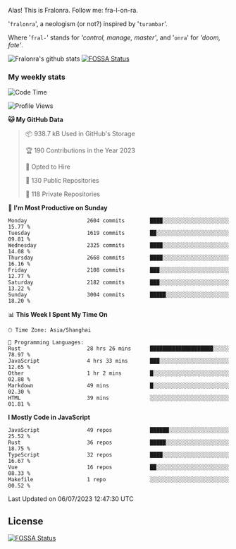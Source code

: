 Alas! This is Fralonra. Follow me: fra-l-on-ra.

'`fralonra`', a neologism (or not?) inspired by '`turambar`'.

Where '`fral-`' stands for *'control, manage, master'*, and '`onra`' for *'doom, fate'*.

![Fralonra's github stats](https://github-readme-stats.vercel.app/api?username=fralonra)
[![FOSSA Status](https://app.fossa.com/api/projects/git%2Bgithub.com%2Ffralonra%2Ffralonra.svg?type=shield)](https://app.fossa.com/projects/git%2Bgithub.com%2Ffralonra%2Ffralonra?ref=badge_shield)

### My weekly stats

<!--START_SECTION:waka-->
![Code Time](http://img.shields.io/badge/Code%20Time-3%2C667%20hrs%2018%20mins-blue)

![Profile Views](http://img.shields.io/badge/Profile%20Views-2-blue)

**🐱 My GitHub Data** 

> 📦 938.7 kB Used in GitHub's Storage 
 > 
> 🏆 190 Contributions in the Year 2023
 > 
> 💼 Opted to Hire
 > 
> 📜 130 Public Repositories 
 > 
> 🔑 118 Private Repositories 
 > 
📅 **I'm Most Productive on Sunday** 

```text
Monday                   2604 commits        ████░░░░░░░░░░░░░░░░░░░░░   15.77 % 
Tuesday                  1619 commits        ██░░░░░░░░░░░░░░░░░░░░░░░   09.81 % 
Wednesday                2325 commits        ████░░░░░░░░░░░░░░░░░░░░░   14.08 % 
Thursday                 2668 commits        ████░░░░░░░░░░░░░░░░░░░░░   16.16 % 
Friday                   2108 commits        ███░░░░░░░░░░░░░░░░░░░░░░   12.77 % 
Saturday                 2182 commits        ███░░░░░░░░░░░░░░░░░░░░░░   13.22 % 
Sunday                   3004 commits        █████░░░░░░░░░░░░░░░░░░░░   18.20 % 
```


📊 **This Week I Spent My Time On** 

```text
🕑︎ Time Zone: Asia/Shanghai

💬 Programming Languages: 
Rust                     28 hrs 26 mins      ████████████████████░░░░░   78.97 % 
JavaScript               4 hrs 33 mins       ███░░░░░░░░░░░░░░░░░░░░░░   12.65 % 
Other                    1 hr 2 mins         █░░░░░░░░░░░░░░░░░░░░░░░░   02.88 % 
Markdown                 49 mins             █░░░░░░░░░░░░░░░░░░░░░░░░   02.30 % 
HTML                     39 mins             ░░░░░░░░░░░░░░░░░░░░░░░░░   01.81 % 
```

**I Mostly Code in JavaScript** 

```text
JavaScript               49 repos            ██████░░░░░░░░░░░░░░░░░░░   25.52 % 
Rust                     36 repos            █████░░░░░░░░░░░░░░░░░░░░   18.75 % 
TypeScript               32 repos            ████░░░░░░░░░░░░░░░░░░░░░   16.67 % 
Vue                      16 repos            ██░░░░░░░░░░░░░░░░░░░░░░░   08.33 % 
Makefile                 1 repo              ░░░░░░░░░░░░░░░░░░░░░░░░░   00.52 % 
```




 Last Updated on 06/07/2023 12:47:30 UTC
<!--END_SECTION:waka-->

## License
[![FOSSA Status](https://app.fossa.com/api/projects/git%2Bgithub.com%2Ffralonra%2Ffralonra.svg?type=large)](https://app.fossa.com/projects/git%2Bgithub.com%2Ffralonra%2Ffralonra?ref=badge_large)
